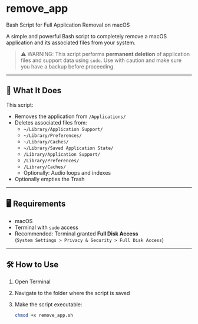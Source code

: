 # remove_app
Bash Script for Full Application Removal on macOS

A simple and powerful Bash script to completely remove a macOS application and its associated files from your system.

> ⚠️ WARNING: This script performs **permanent deletion** of application files and support data using `sudo`. Use with caution and make sure you have a backup before proceeding.

---

## 🔧 What It Does

This script:

- Removes the application from `/Applications/`
- Deletes associated files from:
  - `~/Library/Application Support/`
  - `~/Library/Preferences/`
  - `~/Library/Caches/`
  - `~/Library/Saved Application State/`
  - `/Library/Application Support/`
  - `/Library/Preferences/`
  - `/Library/Caches/`
  - Optionally: Audio loops and indexes
- Optionally empties the Trash

---

## 🖥️ Requirements

- macOS
- Terminal with `sudo` access
- Recommended: Terminal granted **Full Disk Access**  
  (`System Settings > Privacy & Security > Full Disk Access`)

---

## 🛠️ How to Use

1. Open Terminal
2. Navigate to the folder where the script is saved
3. Make the script executable:

   ```bash
   chmod +x remove_app.sh

